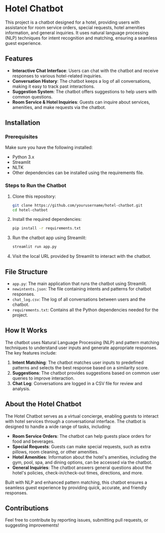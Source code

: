 # Hotel Chatbot

This project is a chatbot designed for a  hotel, providing users with assistance for room service orders, special requests, hotel amenities information, and general inquiries. It uses natural language processing (NLP) techniques for intent recognition and matching, ensuring a seamless guest experience.

## Features

- **Interactive Chat Interface**: Users can chat with the chatbot and receive responses to various hotel-related inquiries.
- **Conversation History**: The chatbot keeps a log of all conversations, making it easy to track past interactions.
- **Suggestion System**: The chatbot offers suggestions to help users with common questions.
- **Room Service & Hotel Inquiries**: Guests can inquire about services, amenities, and make requests via the chatbot.

## Installation

### Prerequisites

Make sure you have the following installed:

- Python 3.x
- Streamlit
- NLTK
- Other dependencies can be installed using the requirements file.

### Steps to Run the Chatbot

1. Clone this repository:

    ```bash
    git clone https://github.com/yourusername/hotel-chatbot.git
    cd hotel-chatbot
    ```

2. Install the required dependencies:

    ```bash
    pip install -r requirements.txt
    ```

3. Run the chatbot app using Streamlit:

    ```bash
    streamlit run app.py
    ```

4. Visit the local URL provided by Streamlit to interact with the chatbot.

## File Structure

- `app.py`: The main application that runs the chatbot using Streamlit.
- `newintents.json`: The file containing intents and patterns for chatbot responses.
- `chat_log.csv`: The log of all conversations between users and the chatbot.
- `requirements.txt`: Contains all the Python dependencies needed for the project.

## How It Works

The chatbot uses Natural Language Processing (NLP) and pattern matching techniques to understand user inputs and generate appropriate responses. The key features include:

1. **Intent Matching**: The chatbot matches user inputs to predefined patterns and selects the best response based on a similarity score.
2. **Suggestions**: The chatbot provides suggestions based on common user queries to improve interaction.
3. **Chat Log**: Conversations are logged in a CSV file for review and analysis.

## About the Hotel Chatbot

The Hotel Chatbot serves as a virtual concierge, enabling guests to interact with hotel services through a conversational interface. The chatbot is designed to handle a wide range of tasks, including:

- **Room Service Orders**: The chatbot can help guests place orders for food and beverages.
- **Special Requests**: Guests can make special requests, such as extra pillows, room cleaning, or other amenities.
- **Hotel Amenities**: Information about the hotel's amenities, including the gym, pool, spa, and dining options, can be accessed via the chatbot.
- **General Inquiries**: The chatbot answers general questions about the hotel's policies, check-in/check-out times, directions, and more.

Built with NLP and enhanced pattern matching, this chatbot ensures a seamless guest experience by providing quick, accurate, and friendly responses.

## Contributions

Feel free to contribute by reporting issues, submitting pull requests, or suggesting improvements!
